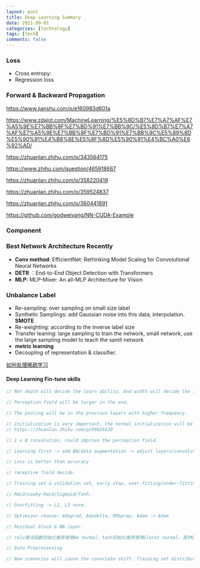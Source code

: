 ```yaml
---
layout: post
title: Deep Learning Summary
date: 2021-09-01
categories: [technology]
tags: [tech]
comments: false
---
```




### Loss

- Cross entropy:
- Regression loss



### Forward & Backward Propagation

https://www.jianshu.com/p/e160983d601a

https://www.zdaiot.com/MachineLearning/%E5%8D%B7%E7%A7%AF%E7%A5%9E%E7%BB%8F%E7%BD%91%E7%BB%9C/%E5%8D%B7%E7%A7%AF%E7%A5%9E%E7%BB%8F%E7%BD%91%E7%BB%9C%E5%89%8D%E5%90%91%E4%B8%8E%E5%8F%8D%E5%90%91%E4%BC%A0%E6%92%AD/



https://zhuanlan.zhihu.com/p/343564175

https://www.zhihu.com/question/465918667

https://zhuanlan.zhihu.com/p/358220419

https://zhuanlan.zhihu.com/p/359524837

https://zhuanlan.zhihu.com/p/360441891

https://github.com/godweiyang/NN-CUDA-Example

###  Component



### Best Network Architecture Recently

- **Conv method**: EfficientNet: Rethinking Model Scaling for Convolutional Neural Networks
- **DETR** ：End-to-End Object Detection with Transformers
- **MLP:**  MLP-Mixer: An all-MLP Architecture for Vision 

### Unbalance Label

-  Re-sampling: over sampling on small size label
- Synthetic Samplings: add Gaussian noise into this data; interpolation. **SMOTE**
- Re-weighting: according to the inverse label size
- Transfer leaning: large sampling to train the network, small network, use the large sampling model to teach the samll network
- **metric learning** 
- Decoupling of representation & classifier.

[如何处理稀疏学习](https://www.zhihu.com/question/372186043)



#### Deep Learning Fin-tune skills

```c++
// Net depth will decide the learn ability. And width will decide the infomraiton of this layer.

// Perception field will be larger in the end.

// The pooling will be in the previous layers with higher frequency.

// Initialization is very important, the normal initialization will be much better than xavier.
// https://zhuanlan.zhihu.com/p/69026430

// 1 x N convolution, could improve the perception field.

// Learning first -> add BN/data augmentation -> adjust layers/convolution.

// Loss is better than accuracy

// receptive field decide.

// Training set & validation set, early stop, over-fitting/under-fitting.

// ReLU/Leaky-ReLU/Sigmoid/Tanh.

// Overfitting -> L1, L2 norm.

// Optimizer choose: Adagrad, Adadelta, RMSprop, Adam -> Adam

// Residual block & BN layer.

// relu激活函数初始化推荐使用He normal，tanh初始化推荐使用Glorot normal，其中Glorot normal也称作Xavier normal初始化；数据预处理方法一般也就采用数据归一化即可。

// Data Preprocessing

// New scenarios will cause the covariate shift. Training set distribution change; cross validation; expand test set; https://www.zhihu.com/question/289025990 
```

